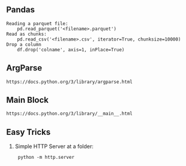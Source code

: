 Pandas
----

    Reading a parquet file:
        pd.read_parquet('<filename>.parquet')
    Read as chunks:
        pd.read_csv('<filename>.csv', iterator=True, chunksize=10000)
    Drop a column
        df.drop('colname', axis=1, inPlace=True)
    
ArgParse
-----
    https://docs.python.org/3/library/argparse.html

Main Block
-----

    https://docs.python.org/3/library/__main__.html


Easy Tricks
-----

1. Simple HTTP Server at a folder:

        python -m http.server
